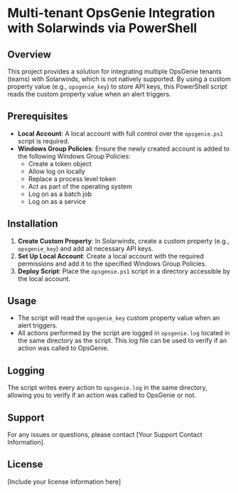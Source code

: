 # Multi-tenant OpsGenie Integration with Solarwinds via PowerShell

## Overview

This project provides a solution for integrating multiple OpsGenie tenants (teams) with Solarwinds, which is not natively supported. By using a custom property value (e.g., `opsgenie_key`) to store API keys, this PowerShell script reads the custom property value when an alert triggers.

## Prerequisites

- **Local Account**: A local account with full control over the `opsgenie.ps1` script is required.
- **Windows Group Policies**: Ensure the newly created account is added to the following Windows Group Policies:
  - Create a token object
  - Allow log on locally
  - Replace a process level token
  - Act as part of the operating system
  - Log on as a batch job
  - Log on as a service

## Installation

1. **Create Custom Property**: In Solarwinds, create a custom property (e.g., `opsgenie_key`) and add all necessary API keys.
2. **Set Up Local Account**: Create a local account with the required permissions and add it to the specified Windows Group Policies.
3. **Deploy Script**: Place the `opsgenie.ps1` script in a directory accessible by the local account.

## Usage

- The script will read the `opsgenie_key` custom property value when an alert triggers.
- All actions performed by the script are logged in `opsgenie.log` located in the same directory as the script. This log file can be used to verify if an action was called to OpsGenie.

## Logging

The script writes every action to `opsgenie.log` in the same directory, allowing you to verify if an action was called to OpsGenie or not.

## Support

For any issues or questions, please contact [Your Support Contact Information].

## License

[Include your license information here]

